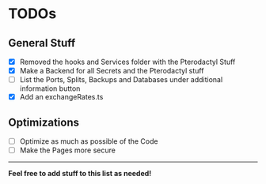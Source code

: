 # TODOs

## General Stuff

- [x] Removed the hooks and Services folder with the Pterodactyl Stuff
- [x] Make a Backend for all Secrets and the Pterodactyl stuff
- [ ] List the Ports, Splits, Backups and Databases under additional information button
- [x] Add an exchangeRates.ts

## Optimizations

- [ ] Optimize as much as possible of the Code
- [ ] Make the Pages more secure

---

**Feel free to add stuff to this list as needed!**
